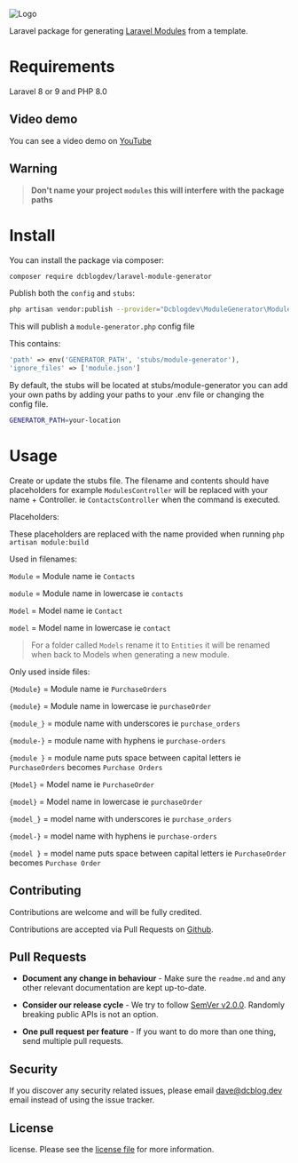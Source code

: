 ![Logo](https://repository-images.githubusercontent.com/463559799/6ff80679-ea73-42b9-bcb1-cb4e0e77f475)

Laravel package for generating [Laravel Modules](https://github.com/nWidart/laravel-modules) from a template. 

# Requirements

Laravel 8 or 9 and PHP 8.0

## Video demo

You can see a video demo on [YouTube](https://www.youtube.com/watch?v=DDjAcQolzwM)

## Warning

> **Don't name your project `modules` this will interfere with the package paths**

# Install

You can install the package via composer:

```bash
composer require dcblogdev/laravel-module-generator
```

Publish both the `config` and `stubs`:

```bash
php artisan vendor:publish --provider="Dcblogdev\ModuleGenerator\ModuleGeneratorServiceProvider"
```

This will publish a `module-generator.php` config file

This contains:
```php
'path' => env('GENERATOR_PATH', 'stubs/module-generator'),
'ignore_files' => ['module.json']
```
By default, the stubs will be located at stubs/module-generator you can add your own paths by adding your paths to your .env file or changing the config file.

```bash 
GENERATOR_PATH=your-location
```

# Usage

Create or update the stubs file. The filename and contents should have placeholders for example `ModulesController` will be replaced with your name + Controller. ie `ContactsController` when the command is executed.

Placeholders:

These placeholders are replaced with the name provided when running `php artisan module:build`

Used in filenames:

`Module` = Module name ie `Contacts`

`module` = Module name in lowercase ie `contacts`

`Model` = Model name ie `Contact`

`model` = Model name in lowercase ie `contact`

> For a folder called `Models` rename it to `Entities` it will be renamed when back to Models when generating a new module.

Only used inside files:


`{Module}` = Module name ie `PurchaseOrders`

`{module}` = Module name in lowercase ie `purchaseOrder`

`{module_}` = module name with underscores ie `purchase_orders`

`{module-}` = module name with hyphens ie `purchase-orders`

`{module }` = module name puts space between capital letters ie `PurchaseOrders` becomes `Purchase Orders`

`{Model}` = Model name ie `PurchaseOrder`

`{model}` = Model name in lowercase ie `purchaseOrder`

`{model_}` = model name with underscores ie `purchase_orders`

`{model-}` = model name with hyphens ie `purchase-orders`

`{model }` = model name puts space between capital letters ie `PurchaseOrder` becomes `Purchase Order`

## Contributing

Contributions are welcome and will be fully credited.

Contributions are accepted via Pull Requests on [Github][4].

## Pull Requests

- **Document any change in behaviour** - Make sure the `readme.md` and any other relevant documentation are kept up-to-date.

- **Consider our release cycle** - We try to follow [SemVer v2.0.0][5]. Randomly breaking public APIs is not an option.

- **One pull request per feature** - If you want to do more than one thing, send multiple pull requests.

## Security

If you discover any security related issues, please email dave@dcblog.dev email instead of using the issue tracker.

## License

license. Please see the [license file][6] for more information.

[3]:    changelog.md
[4]:    https://github.com/dcblogdev/laravel-module-generator
[5]:    http://semver.org/
[6]:    license.md
